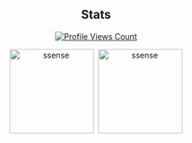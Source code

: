 <h2 align="center">Stats</h2>
<a href="https://github.com/ssense1337">
  <p align="center">
    <img src="https://komarev.com/ghpvc/?username=ssense1337&style=flat-square" alt="Profile Views Count">
  </p>
</a>

<p align="center">
  <img height="150px" src="https://github-readme-stats.vercel.app/api?username=ssense1337&show_icons=true&count_private=true&title_color=4F8CC9&text_color=9f9f9f&bg_color=00000000&icon_color=4F8CC9" alt="ssense" />&nbsp;
  <img height="150px" src="https://github-readme-stats.vercel.app/api/top-langs/?username=ssense1337&layout=compact&count_private=true&title_color=4F8CC9&text_color=9f9f9f&bg_color=00000000&icon_color=00000000" alt="ssense" />
</p>
